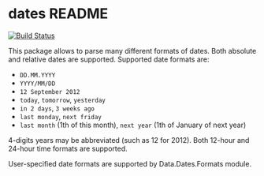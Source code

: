 dates README
============

[![Build Status](https://travis-ci.org/portnov/dates.svg?branch=master)](https://travis-ci.org/portnov/dates)

This package allows to parse many different formats of dates. Both absolute and relative dates are supported. Supported date formats are:

* `DD.MM.YYYY`
* `YYYY/MM/DD`
* `12 September 2012`
* `today`, `tomorrow`, `yesterday`
* `in 2 days`, `3 weeks ago`
* `last monday`, `next friday`
* `last month` (1th of this month), `next year` (1th of January of next year)

4-digits years may be abbreviated (such as 12 for 2012). Both 12-hour and 24-hour time formats are supported.

User-specified date formats are supported by Data.Dates.Formats module.

